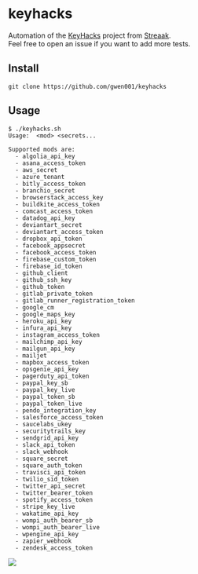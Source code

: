 # keyhacks

Automation of the [KeyHacks](https://github.com/streaak/keyhacks) project from [Streaak](https://github.com/streaak/).  
Feel free to open an issue if you want to add more tests.  

## Install

```
git clone https://github.com/gwen001/keyhacks
```

## Usage

```
$ ./keyhacks.sh
Usage:  <mod> <secrets...

Supported mods are:
  - algolia_api_key
  - asana_access_token
  - aws_secret
  - azure_tenant
  - bitly_access_token
  - branchio_secret
  - browserstack_access_key
  - buildkite_access_token
  - comcast_access_token
  - datadog_api_key
  - deviantart_secret
  - deviantart_access_token
  - dropbox_api_token
  - facebook_appsecret
  - facebook_access_token
  - firebase_custom_token
  - firebase_id_token
  - github_client
  - github_ssh_key
  - github_token
  - gitlab_private_token
  - gitlab_runner_registration_token
  - google_cm
  - google_maps_key
  - heroku_api_key
  - infura_api_key
  - instagram_access_token
  - mailchimp_api_key
  - mailgun_api_key
  - mailjet
  - mapbox_access_token
  - opsgenie_api_key
  - pagerduty_api_token
  - paypal_key_sb
  - paypal_key_live
  - paypal_token_sb
  - paypal_token_live
  - pendo_integration_key
  - salesforce_access_token
  - saucelabs_ukey
  - securitytrails_key
  - sendgrid_api_key
  - slack_api_token
  - slack_webhook
  - square_secret
  - square_auth_token
  - travisci_api_token
  - twilio_sid_token
  - twitter_api_secret
  - twitter_bearer_token
  - spotify_access_token
  - stripe_key_live
  - wakatime_api_key
  - wompi_auth_bearer_sb
  - wompi_auth_bearer_live
  - wpengine_api_key
  - zapier_webhook
  - zendesk_access_token
```

<img src="https://raw.githubusercontent.com/gwen001/keyhacks/main/preview.png" />
